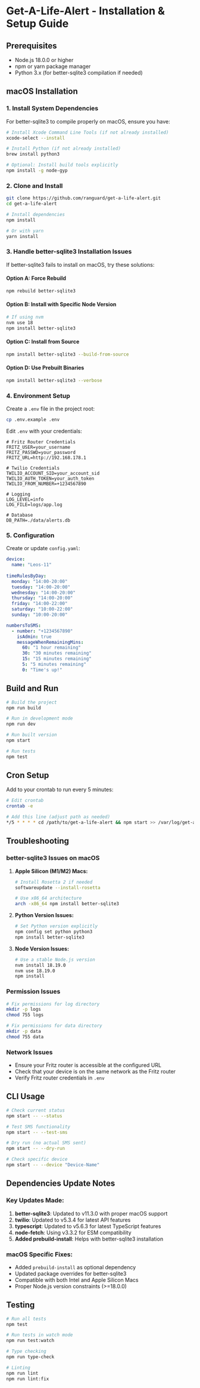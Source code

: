 # Get-A-Life-Alert - Installation & Setup Guide

## Prerequisites

- Node.js 18.0.0 or higher
- npm or yarn package manager
- Python 3.x (for better-sqlite3 compilation if needed)

## macOS Installation

### 1. Install System Dependencies

For better-sqlite3 to compile properly on macOS, ensure you have:

```bash
# Install Xcode Command Line Tools (if not already installed)
xcode-select --install

# Install Python (if not already installed)
brew install python3

# Optional: Install build tools explicitly
npm install -g node-gyp
```

### 2. Clone and Install

```bash
git clone https://github.com/ranguard/get-a-life-alert.git
cd get-a-life-alert

# Install dependencies
npm install

# Or with yarn
yarn install
```

### 3. Handle better-sqlite3 Installation Issues

If better-sqlite3 fails to install on macOS, try these solutions:

#### Option A: Force Rebuild
```bash
npm rebuild better-sqlite3
```

#### Option B: Install with Specific Node Version
```bash
# If using nvm
nvm use 18
npm install better-sqlite3
```

#### Option C: Install from Source
```bash
npm install better-sqlite3 --build-from-source
```

#### Option D: Use Prebuilt Binaries
```bash
npm install better-sqlite3 --verbose
```

### 4. Environment Setup

Create a `.env` file in the project root:

```bash
cp .env.example .env
```

Edit `.env` with your credentials:

```env
# Fritz Router Credentials
FRITZ_USER=your_username
FRITZ_PASSWD=your_password
FRITZ_URL=http://192.168.178.1

# Twilio Credentials
TWILIO_ACCOUNT_SID=your_account_sid
TWILIO_AUTH_TOKEN=your_auth_token
TWILIO_FROM_NUMBER=+1234567890

# Logging
LOG_LEVEL=info
LOG_FILE=logs/app.log

# Database
DB_PATH=./data/alerts.db
```

### 5. Configuration

Create or update `config.yaml`:

```yaml
device:
  name: "Leos-11"
  
timeRulesByDay:
  monday: "14:00-20:00"
  tuesday: "14:00-20:00"
  wednesday: "14:00-20:00"
  thursday: "14:00-20:00"
  friday: "14:00-22:00"
  saturday: "10:00-22:00"
  sunday: "10:00-20:00"

numbersToSMS:
  - number: "+1234567890"
    isAdmin: true
    messageWhenRemainingMins:
      60: "1 hour remaining"
      30: "30 minutes remaining"
      15: "15 minutes remaining"
      5: "5 minutes remaining"
      0: "Time's up!"
```

## Build and Run

```bash
# Build the project
npm run build

# Run in development mode
npm run dev

# Run built version
npm start

# Run tests
npm test
```

## Cron Setup

Add to your crontab to run every 5 minutes:

```bash
# Edit crontab
crontab -e

# Add this line (adjust path as needed)
*/5 * * * * cd /path/to/get-a-life-alert && npm start >> /var/log/get-a-life-alert.log 2>&1
```

## Troubleshooting

### better-sqlite3 Issues on macOS

1. **Apple Silicon (M1/M2) Macs:**
   ```bash
   # Install Rosetta 2 if needed
   softwareupdate --install-rosetta
   
   # Use x86_64 architecture
   arch -x86_64 npm install better-sqlite3
   ```

2. **Python Version Issues:**
   ```bash
   # Set Python version explicitly
   npm config set python python3
   npm install better-sqlite3
   ```

3. **Node Version Issues:**
   ```bash
   # Use a stable Node.js version
   nvm install 18.19.0
   nvm use 18.19.0
   npm install
   ```

### Permission Issues

```bash
# Fix permissions for log directory
mkdir -p logs
chmod 755 logs

# Fix permissions for data directory
mkdir -p data
chmod 755 data
```

### Network Issues

- Ensure your Fritz router is accessible at the configured URL
- Check that your device is on the same network as the Fritz router
- Verify Fritz router credentials in `.env`

## CLI Usage

```bash
# Check current status
npm start -- --status

# Test SMS functionality
npm start -- --test-sms

# Dry run (no actual SMS sent)
npm start -- --dry-run

# Check specific device
npm start -- --device "Device-Name"
```

## Dependencies Update Notes

### Key Updates Made:

1. **better-sqlite3**: Updated to v11.3.0 with proper macOS support
2. **twilio**: Updated to v5.3.4 for latest API features
3. **typescript**: Updated to v5.6.3 for latest TypeScript features
4. **node-fetch**: Using v3.3.2 for ESM compatibility
5. **Added prebuild-install**: Helps with better-sqlite3 installation

### macOS Specific Fixes:

- Added `prebuild-install` as optional dependency
- Updated package overrides for better-sqlite3
- Compatible with both Intel and Apple Silicon Macs
- Proper Node.js version constraints (>=18.0.0)

## Testing

```bash
# Run all tests
npm test

# Run tests in watch mode
npm run test:watch

# Type checking
npm run type-check

# Linting
npm run lint
npm run lint:fix
```